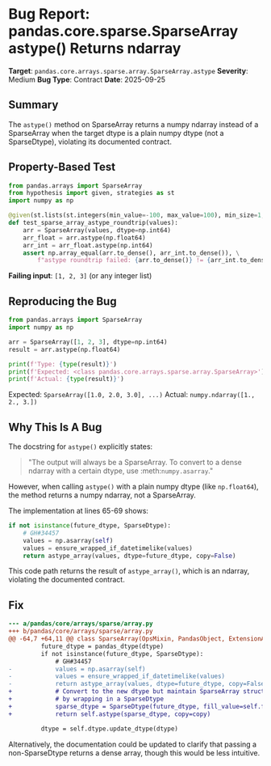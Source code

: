 # Bug Report: pandas.core.sparse.SparseArray astype() Returns ndarray

**Target**: `pandas.core.arrays.sparse.array.SparseArray.astype`
**Severity**: Medium
**Bug Type**: Contract
**Date**: 2025-09-25

## Summary

The `astype()` method on SparseArray returns a numpy ndarray instead of a SparseArray when the target dtype is a plain numpy dtype (not a SparseDtype), violating its documented contract.

## Property-Based Test

```python
from pandas.arrays import SparseArray
from hypothesis import given, strategies as st
import numpy as np

@given(st.lists(st.integers(min_value=-100, max_value=100), min_size=1, max_size=50))
def test_sparse_array_astype_roundtrip(values):
    arr = SparseArray(values, dtype=np.int64)
    arr_float = arr.astype(np.float64)
    arr_int = arr_float.astype(np.int64)
    assert np.array_equal(arr.to_dense(), arr_int.to_dense()), \
        f"astype roundtrip failed: {arr.to_dense()} != {arr_int.to_dense()}"
```

**Failing input**: `[1, 2, 3]` (or any integer list)

## Reproducing the Bug

```python
from pandas.arrays import SparseArray
import numpy as np

arr = SparseArray([1, 2, 3], dtype=np.int64)
result = arr.astype(np.float64)

print(f'Type: {type(result)}')
print(f'Expected: <class pandas.core.arrays.sparse.array.SparseArray>')
print(f'Actual: {type(result)}')
```

Expected: `SparseArray([1.0, 2.0, 3.0], ...)`
Actual: `numpy.ndarray([1., 2., 3.])`

## Why This Is A Bug

The docstring for `astype()` explicitly states:

> "The output will always be a SparseArray. To convert to a dense ndarray with a certain dtype, use :meth:`numpy.asarray`."

However, when calling `astype()` with a plain numpy dtype (like `np.float64`), the method returns a numpy ndarray, not a SparseArray.

The implementation at lines 65-69 shows:

```python
if not isinstance(future_dtype, SparseDtype):
    # GH#34457
    values = np.asarray(self)
    values = ensure_wrapped_if_datetimelike(values)
    return astype_array(values, dtype=future_dtype, copy=False)
```

This code path returns the result of `astype_array()`, which is an ndarray, violating the documented contract.

## Fix

```diff
--- a/pandas/core/arrays/sparse/array.py
+++ b/pandas/core/arrays/sparse/array.py
@@ -64,7 +64,11 @@ class SparseArray(OpsMixin, PandasObject, ExtensionArray):
         future_dtype = pandas_dtype(dtype)
         if not isinstance(future_dtype, SparseDtype):
             # GH#34457
-            values = np.asarray(self)
-            values = ensure_wrapped_if_datetimelike(values)
-            return astype_array(values, dtype=future_dtype, copy=False)
+            # Convert to the new dtype but maintain SparseArray structure
+            # by wrapping in a SparseDtype
+            sparse_dtype = SparseDtype(future_dtype, fill_value=self.fill_value)
+            return self.astype(sparse_dtype, copy=copy)

         dtype = self.dtype.update_dtype(dtype)
```

Alternatively, the documentation could be updated to clarify that passing a non-SparseDtype returns a dense array, though this would be less intuitive.